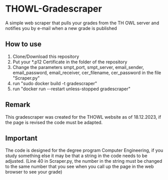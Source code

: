 # THOWL-Gradescraper
A simple web scraper that pulls your grades from the TH OWL server and notifies you by e-mail when a new grade is published

## How to use
1. Clone/Download this repository
2. Put your *.p12 Certificate in the folder of the repository
3. Change the parameters smpt_port, smpt_server, email_sender, email_password, email_receiver, cer_filename, cer_password in the file "Scraper.py"
4. run "sudo docker build -t gradescraper" 
5. run "docker run --restart unless-stopped gradescraper"

## Remark
This gradescraper was created for the THOWL website as of 18.12.2023, if the page is revised the code must be adapted.
## Important
The code is designed for the degree program Computer Engineering, if you study something else it may be that a string in the code needs to be adjusted. (Line 40 in Scraper.py, the number in the string must be changed to the same number that you see when you call up the page in the web browser to see your grade) 
